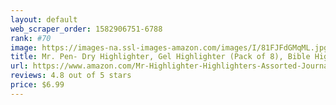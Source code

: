 ```yaml
---
layout: default 
﻿web_scraper_order: 1582906751-6788
rank: #70
image: https://images-na.ssl-images-amazon.com/images/I/81FJFdGMqML.jpg
title: Mr. Pen- Dry Highlighter, Gel Highlighter (Pack of 8), Bible Highlighter, No Bleed Highlighter,…
url: https://www.amazon.com/Mr-Highlighter-Highlighters-Assorted-Journaling/dp/B0793DYRKV/ref=zg_mw_office-products_70?_encoding=UTF8&psc=1&refRID=Y9VNBM18FDP0BQYNCJ3S
reviews: 4.8 out of 5 stars
price: $6.99 
---
```

